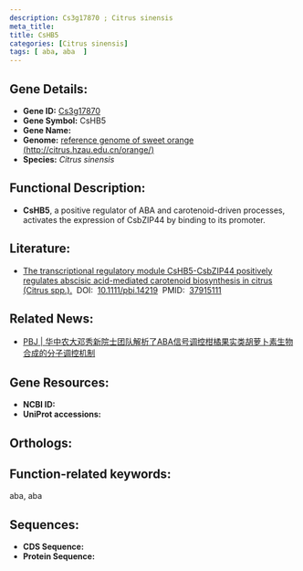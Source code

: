 ```yaml
---
description: Cs3g17870 ; Citrus sinensis
meta_title:
title: CsHB5
categories: [Citrus sinensis]
tags: [ aba, aba  ]
---
```


## Gene Details:
- **Gene ID:**	[Cs3g17870]()
- **Gene Symbol:** CsHB5
- **Gene Name:** 
- **Genome:** [reference genome of sweet orange (http://citrus.hzau.edu.cn/orange/)]()
- **Species:** *Citrus sinensis*

## Functional Description:
   - **CsHB5**, a positive regulator of ABA and carotenoid-driven processes, activates the expression of CsbZIP44 by binding to its promoter.

## Literature:
   - [The transcriptional regulatory module CsHB5-CsbZIP44 positively regulates abscisic acid-mediated carotenoid biosynthesis in citrus (Citrus spp.).]( https://onlinelibrary.wiley.com/doi/10.1111/pbi.14219)&nbsp;&nbsp;DOI:&nbsp;&nbsp;[10.1111/pbi.14219](https://onlinelibrary.wiley.com/doi/10.1111/pbi.14219)&nbsp;&nbsp;PMID:&nbsp;&nbsp;[37915111](https://pubmed.ncbi.nlm.nih.gov/37915111/)

## Related News:
   - [PBJ | 华中农大邓秀新院士团队解析了ABA信号调控柑橘果实类胡萝卜素生物合成的分子调控机制](https://mp.weixin.qq.com/s?__biz=Mzg3MDEwNDEyMg==&mid=2247558887&idx=1&sn=fe6225964a36960dc361b4a5ee8ac38e&chksm=bbdd0bb1a041074adc6fe429aa8c1e5d69255f73cf3dac52ff45ab24d3dc5fe0502f8e7f75b2&scene=27#wechat_redirect)

## Gene Resources:
- **NCBI ID:** [](https://www.ncbi.nlm.nih.gov/gene/?term=)
- **UniProt accessions:** [](https://www.uniprot.org/uniprotkb//entry)

## Orthologs:


## Function-related keywords:
aba, aba 

## Sequences:
- **CDS Sequence:**
- **Protein Sequence:**
